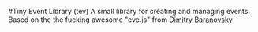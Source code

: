 #Tiny Event Library (tev)
A small library for creating and managing events. Based on the the fucking awesome "eve.js" from [Dimitry Baranovsky](https://github.com/adobe-webplatform/eve)

